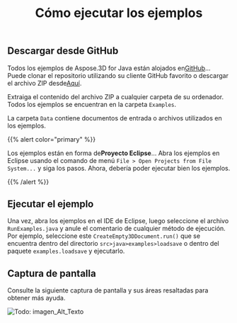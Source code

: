 ﻿---
title: Cómo ejecutar los ejemplos
type: docs
weight: 70
url: /es/java/how-to-run-the-examples/
description: Todos los ejemplos de Aspose.3D for Java están alojados en GitHub. Puede clonar el repositorio utilizando su cliente GitHub favorito o descargar el archivo ZIP.
---
## **Descargar desde GitHub**
Todos los ejemplos de Aspose.3D for Java están alojados en[GitHub](https://github.com/aspose-3d/Aspose.3D-for-java)... Puede clonar el repositorio utilizando su cliente GitHub favorito o descargar el archivo ZIP desde[Aquí](https://github.com/aspose-3d/Aspose.3D-for-Java/archive/master.zip).

Extraiga el contenido del archivo ZIP a cualquier carpeta de su ordenador. Todos los ejemplos se encuentran en la carpeta `Examples`.

La carpeta `Data` contiene documentos de entrada o archivos utilizados en los ejemplos.

{{% alert color="primary" %}} 

Los ejemplos están en forma de**Proyecto Eclipse**... Abra los ejemplos en Eclipse usando el comando de menú `File > Open Projects from File System...` y siga los pasos. Ahora, debería poder ejecutar bien los ejemplos.

{{% /alert %}} 
## **Ejecutar el ejemplo**
Una vez, abra los ejemplos en el IDE de Eclipse, luego seleccione el archivo `RunExamples.java` y anule el comentario de cualquier método de ejecución. Por ejemplo, seleccione este `CreateEmpty3DDocument.run()` que se encuentra dentro del directorio `src>java>examples>loadsave` o dentro del paquete `examples.loadsave` y ejecutarlo.

## **Captura de pantalla**
Consulte la siguiente captura de pantalla y sus áreas resaltadas para obtener más ayuda.

![Todo: imagen_Alt_Texto](how-to-run-the-examples_1.png)
